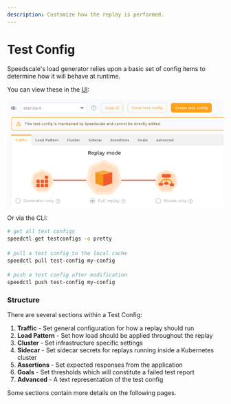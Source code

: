 ```yaml
---
description: Customize how the replay is performed.
---
```


# Test Config

Speedscale's load generator relies upon a basic set of config items to
determine how it will behave at runtime.

You can view these in the [UI](https://app.speedscale.com/config):

![test-config](test-config.png)

Or via the CLI:

```bash
# get all test configs
speedctl get testconfigs -o pretty

# pull a test config to the local cache
speedctl pull test-config my-config

# push a test config after modification
speedctl push test-config my-config
```

### Structure

There are several sections within a Test Config:

1. **Traffic** - Set general configuration for how a replay should run
1. **Load Pattern** - Set how load should be applied throughout the replay
1. **Cluster** - Set infrastructure specific settings
1. **Sidecar** - Set sidecar secrets for replays running inside a Kubernetes cluster
1. **Assertions** - Set expected responses from the application
1. **Goals** - Set thresholds which will constitute a failed test report
1. **Advanced** - A text representation of the test config

Some sections contain more details on the following pages.

